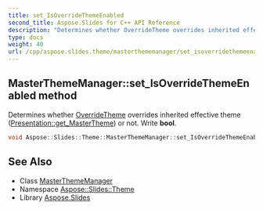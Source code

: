 ```yaml
---
title: set_IsOverrideThemeEnabled
second_title: Aspose.Slides for C++ API Reference
description: "Determines whether OverrideTheme overrides inherited effective theme (Presentation::get_MasterTheme) or not. Write bool."
type: docs
weight: 40
url: /cpp/aspose.slides.theme/masterthememanager/set_isoverridethemeenabled/
---
```

## MasterThemeManager::set_IsOverrideThemeEnabled method


Determines whether [OverrideTheme](../../overridetheme/) overrides inherited effective theme ([Presentation::get_MasterTheme](../../../aspose.slides/presentation/get_mastertheme/)) or not. Write **bool**.

```cpp
void Aspose::Slides::Theme::MasterThemeManager::set_IsOverrideThemeEnabled(bool value) override
```

## See Also

* Class [MasterThemeManager](../)
* Namespace [Aspose::Slides::Theme](../../)
* Library [Aspose.Slides](../../../)
